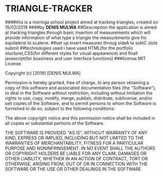 # TRIANGLE-TRACKER
####this is a moringa school project aimed at tracking triangles, created on 15/02/2019
####by **DENIS MULWA**
##Descreption
the application is aimed at tracking triangles through basic insertion of measurements which will provide information of what type a triangle the measurements give fro equilateral to scalene.
##set up
insert measures throug sideA to sideC slots
submit
##technologies used
i have used HTML(for the portfolio stucture),CSS(for different styles for visual appearence) and finall javascript(for bussiness and user interface functions)
###license
MIT License

Copyright (c) [2019] [DENIS MULWA]

Permission is hereby granted, free of charge, to any person obtaining a copy
of this software and associated documentation files (the "Software"), to deal
in the Software without restriction, including without limitation the rights
to use, copy, modify, merge, publish, distribute, sublicense, and/or sell
copies of the Software, and to permit persons to whom the Software is
furnished to do so, subject to the following conditions:

The above copyright notice and this permission notice shall be included in all
copies or substantial portions of the Software.

THE SOFTWARE IS PROVIDED "AS IS", WITHOUT WARRANTY OF ANY KIND, EXPRESS OR
IMPLIED, INCLUDING BUT NOT LIMITED TO THE WARRANTIES OF MERCHANTABILITY,
FITNESS FOR A PARTICULAR PURPOSE AND NONINFRINGEMENT. IN NO EVENT SHALL THE
AUTHORS OR COPYRIGHT HOLDERS BE LIABLE FOR ANY CLAIM, DAMAGES OR OTHER
LIABILITY, WHETHER IN AN ACTION OF CONTRACT, TORT OR OTHERWISE, ARISING FROM,
OUT OF OR IN CONNECTION WITH THE SOFTWARE OR THE USE OR OTHER DEALINGS IN THE
SOFTWARE.
